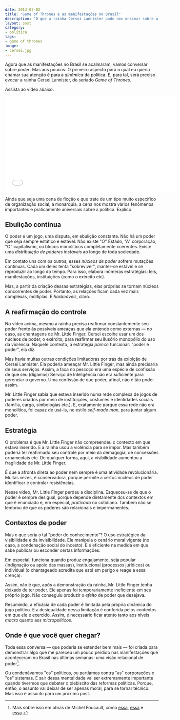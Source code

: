 ```yaml
---
date: 2013-07-02
title: "Game of Thrones e as manifestações no Brasil"
description: "O que a rainha Cersei Lannister pode nos ensinar sobre a dinâmica da política?"
layout: post
category: 
- política
tags:
- game of thrones
image:
- cersei.jpg
---
```


Agora que as manifestações no Brasil se acalmaram, vamos conversar sobre *poder*. Mas aos poucos. O primeiro aspecto para o qual eu queria chamar sua atenção é para a *dinâmica* da política. E, para tal, será preciso evocar a rainha Cersei Lannister, do seriado *Game of Thrones*. <!--more-->

Assista ao vídeo abaixo.

<iframe width="560" height="315" src="//www.youtube.com/embed/ifaRhL95HUM" frameborder="0" allowfullscreen></iframe>

Ainda que seja uma cena de ficção e que trate de um tipo muito específico de organização social, a monarquia, a cena nos mostra vários fenômenos importantes e praticamente universais sobre a política. Explico.

## Ebulição contínua

O poder é um jogo, uma disputa, em ebulição constante. Não há um poder que seja sempre estático e estável. Não existe "O" Estado, "A" corporação, "O" capitalismo, ou blocos monolíticos completamente coerentes. Existe uma *distribuição de poderes instáveis* ao longo de toda sociedade.

Em contato uns com os outros, esses *núcleos de poder* sofrem mutações contínuas. Cada um deles tenta "sobreviver", manter-se estável e se reproduzir ao longo do tempo. Para isso, elabora inúmeras estratégias: leis, manifestações, instituições (como o exército etc).

Mas, a partir da criação dessas estratégias, elas próprias se tornam núcleos concorrentes de poder. Portanto, as relações ficam cada vez mais complexas, múltiplas. E *hackeáveis*, claro.

## A reafirmação do controle

No vídeo acima, mesmo a rainha precisa reafirmar constantemente seu poder frente às possíveis ameaças que ela entende como externas — no caso, as chantagens de Mr. Little Finger. Cersei escolhe usar um dos núcleos de poder, o exército, para reafirmar seu ilusório monopólio do uso da violência. Naquele contexto, a estratégia *parece* funcionar: "poder é poder", ela diz.

Mas havia muitas outras condições limitadoras por trás da exibição de Cersei Lannister. Ela poderia ameaçar Mr. Little Finger, mas ainda precisaria de seus serviços. Assim, a faca no pescoço era uma espécie de confissão de que seu (digamos) Serviço de Inteligência não era suficiente para gerenciar o governo. Uma confissão de que poder, afinal, não é tão poder assim.

Mr. Little Finger sabia que estava inserido numa rede complexa de jogos de poderes criados por meio de instituições, costumes e identidades sociais (família, cargo, simbologias etc.). E, exatamente porque essa rede não era monolítica, foi capaz de usá-la, no estilo *self-made man*, para juntar algum poder.

## Estratégia

O problema é que Mr. Little Finger não compreendeu o contexto em que estava inserido. E a rainha usou a violência para se impor. Mas também poderia ter reafirmado seu controle por meio da demagogia, de concessões ornamentais etc. De qualquer forma, aqui, a visibilidade aumentou a fragilidade de Mr. Little Finger.

É que a afronta direta ao poder nem sempre é uma atividade revolucionária. Muitas vezes, é conservadora, porque permite a certos núcleos de poder identificar e controlar resistências.

Nesse vídeo, Mr. Little Finger perdeu a disciplina. Esqueceu-se de que o poder é sempre desigual, porque depende diretamente dos contextos em que é enunciado e, em especial, *praticado* no cotidiano. Também não se lembrou de que os poderes são relacionais e impermanentes.

## Contextos de poder

Mas o que seria o tal "poder do conhecimento"? O uso estratégico da visibilidade e da invisibilidade. Ele manipula o cenário moral vigente (no caso, a condenação social do incesto). E é eficiente na medida em que sabe publicar ou esconder certas informações.

Em especial, funciona quando produz engajamento, seja popular (indignação ou apoio das massas), institucional (processos jurídicos) ou individual (o chantageado acredita que está em perigo e reage a essa crença).

Assim, não é que, após a demonstração da rainha, Mr. Little Finger tenha deixado de ter poder. Ele apenas foi temporariamente ineficiente em seu próprio jogo. Não conseguiu produzir o *efeito* de poder que desejava.

Resumindo, a eficácia de cada poder é limitada pela própria dinâmica do jogo político. E a desigualdade dessa limitação é conferida pelos contextos em que ele é exercido. Assim, é necessário ficar atento tanto aos níveis *macro* quanto aos *micropolíticos*.

## Onde é que você quer chegar?

Toda essa conversa — que poderia se estender bem mais — foi criada para demonstrar algo que me pareceu um pouco perdido nas manifestações que aconteceram no Brasil nas últimas semanas: uma visão relacional de poder[^1].

Ou condenávamos "os" políticos, ou partíamos contra "as" corporações e "os" sistemas. E sair dessa mentalidade vai ser extremamente importante quando tivermos que debater o plebiscito das reformas políticas. Porque, então, o assunto vai deixar de ser apenas moral, para se tornar técnico. Mas isso é assunto para um próximo post.

[^1]: Mais sobre isso em obras de Michel Foucault, como [essa](http://www.submarino.com.br/produto/111447358/livro-estrategia-poder-saber-colecao-ditos-e-escritos-vol.-4AFL-03-5741), [essa](http://www.submarino.com.br/produto/7297864/livro-em-defesa-da-sociedadeAFL-03-5741) e [essa](http://www.submarino.com.br/produto/7133520/livro-repensar-a-politica-colecao-ditos-e-escritos-vol.-viAFL-03-5741).